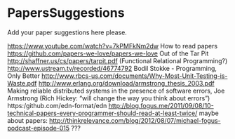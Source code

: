 PapersSuggestions
=================

Add your paper suggestions here please.

https://www.youtube.com/watch?v=7kPMFkNm2dw How to read papers
https://github.com/papers-we-love/papers-we-love
Out of the Tar Pit http://shaffner.us/cs/papers/tarpit.pdf (Functional Relational Programming?)
http://www.ustream.tv/recorded/46774792 Bodil Stokke - Programming, Only Better
http://www.rbcs-us.com/documents/Why-Most-Unit-Testing-is-Waste.pdf
http://www.erlang.org/download/armstrong_thesis_2003.pdf Making reliable distributed systems in the presence of software errors, Joe Armstrong (Rich Hickey: “will change the way you think about errors”)     
https:/github.com/edn-format/edn
http://blog.fogus.me/2011/09/08/10-technical-papers-every-programmer-should-read-at-least-twice/
maybe about papers: http://thinkrelevance.com/blog/2012/08/07/michael-fogus-podcast-episode-015 ???
